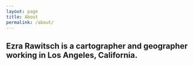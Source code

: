 ```yaml
---
layout: page
title: About
permalink: /about/
---
```


## Ezra Rawitsch is a cartographer and geographer working in Los Angeles, California. ##
